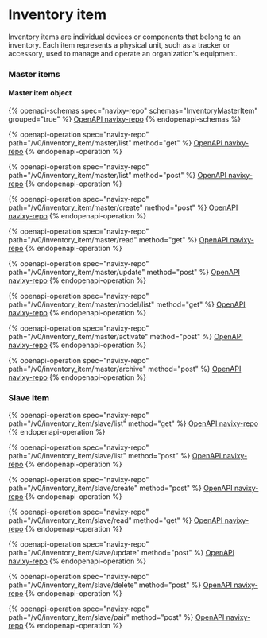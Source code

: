 # Inventory item

Inventory items are individual devices or components that belong to an inventory. Each item represents a physical unit, such as a tracker or accessory, used to manage and operate an organization's equipment.

### Master items

#### Master item object

{% openapi-schemas spec="navixy-repo" schemas="InventoryMasterItem" grouped="true" %}
[OpenAPI navixy-repo](https://raw.githubusercontent.com/SquareGPS/navixy-api/refs/heads/navixy-repo/docs/navixy-repository-api/resources/navixy-repo-api-specification.yaml)
{% endopenapi-schemas %}

{% openapi-operation spec="navixy-repo" path="/v0/inventory_item/master/list" method="get" %}
[OpenAPI navixy-repo](https://raw.githubusercontent.com/SquareGPS/navixy-api/refs/heads/navixy-repo/docs/navixy-repository-api/resources/navixy-repo-api-specification.yaml)
{% endopenapi-operation %}

{% openapi-operation spec="navixy-repo" path="/v0/inventory_item/master/list" method="post" %}
[OpenAPI navixy-repo](https://raw.githubusercontent.com/SquareGPS/navixy-api/refs/heads/navixy-repo/docs/navixy-repository-api/resources/navixy-repo-api-specification.yaml)
{% endopenapi-operation %}

{% openapi-operation spec="navixy-repo" path="/v0/inventory_item/master/create" method="post" %}
[OpenAPI navixy-repo](https://raw.githubusercontent.com/SquareGPS/navixy-api/refs/heads/navixy-repo/docs/navixy-repository-api/resources/navixy-repo-api-specification.yaml)
{% endopenapi-operation %}

{% openapi-operation spec="navixy-repo" path="/v0/inventory_item/master/read" method="get" %}
[OpenAPI navixy-repo](https://raw.githubusercontent.com/SquareGPS/navixy-api/refs/heads/navixy-repo/docs/navixy-repository-api/resources/navixy-repo-api-specification.yaml)
{% endopenapi-operation %}

{% openapi-operation spec="navixy-repo" path="/v0/inventory_item/master/update" method="post" %}
[OpenAPI navixy-repo](https://raw.githubusercontent.com/SquareGPS/navixy-api/refs/heads/navixy-repo/docs/navixy-repository-api/resources/navixy-repo-api-specification.yaml)
{% endopenapi-operation %}

{% openapi-operation spec="navixy-repo" path="/v0/inventory_item/master/model/list" method="get" %}
[OpenAPI navixy-repo](https://raw.githubusercontent.com/SquareGPS/navixy-api/refs/heads/navixy-repo/docs/navixy-repository-api/resources/navixy-repo-api-specification.yaml)
{% endopenapi-operation %}

{% openapi-operation spec="navixy-repo" path="/v0/inventory_item/master/activate" method="post" %}
[OpenAPI navixy-repo](https://raw.githubusercontent.com/SquareGPS/navixy-api/refs/heads/navixy-repo/docs/navixy-repository-api/resources/navixy-repo-api-specification.yaml)
{% endopenapi-operation %}

{% openapi-operation spec="navixy-repo" path="/v0/inventory_item/master/archive" method="post" %}
[OpenAPI navixy-repo](https://raw.githubusercontent.com/SquareGPS/navixy-api/refs/heads/navixy-repo/docs/navixy-repository-api/resources/navixy-repo-api-specification.yaml)
{% endopenapi-operation %}

### Slave item

{% openapi-operation spec="navixy-repo" path="/v0/inventory_item/slave/list" method="get" %}
[OpenAPI navixy-repo](https://raw.githubusercontent.com/SquareGPS/navixy-api/refs/heads/navixy-repo/docs/navixy-repository-api/resources/navixy-repo-api-specification.yaml)
{% endopenapi-operation %}

{% openapi-operation spec="navixy-repo" path="/v0/inventory_item/slave/list" method="post" %}
[OpenAPI navixy-repo](https://raw.githubusercontent.com/SquareGPS/navixy-api/refs/heads/navixy-repo/docs/navixy-repository-api/resources/navixy-repo-api-specification.yaml)
{% endopenapi-operation %}

{% openapi-operation spec="navixy-repo" path="/v0/inventory_item/slave/create" method="post" %}
[OpenAPI navixy-repo](https://raw.githubusercontent.com/SquareGPS/navixy-api/refs/heads/navixy-repo/docs/navixy-repository-api/resources/navixy-repo-api-specification.yaml)
{% endopenapi-operation %}

{% openapi-operation spec="navixy-repo" path="/v0/inventory_item/slave/read" method="get" %}
[OpenAPI navixy-repo](https://raw.githubusercontent.com/SquareGPS/navixy-api/refs/heads/navixy-repo/docs/navixy-repository-api/resources/navixy-repo-api-specification.yaml)
{% endopenapi-operation %}

{% openapi-operation spec="navixy-repo" path="/v0/inventory_item/slave/update" method="post" %}
[OpenAPI navixy-repo](https://raw.githubusercontent.com/SquareGPS/navixy-api/refs/heads/navixy-repo/docs/navixy-repository-api/resources/navixy-repo-api-specification.yaml)
{% endopenapi-operation %}

{% openapi-operation spec="navixy-repo" path="/v0/inventory_item/slave/delete" method="post" %}
[OpenAPI navixy-repo](https://raw.githubusercontent.com/SquareGPS/navixy-api/refs/heads/navixy-repo/docs/navixy-repository-api/resources/navixy-repo-api-specification.yaml)
{% endopenapi-operation %}

{% openapi-operation spec="navixy-repo" path="/v0/inventory_item/slave/pair" method="post" %}
[OpenAPI navixy-repo](https://raw.githubusercontent.com/SquareGPS/navixy-api/refs/heads/navixy-repo/docs/navixy-repository-api/resources/navixy-repo-api-specification.yaml)
{% endopenapi-operation %}
